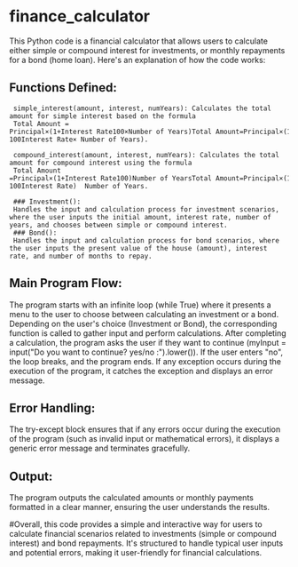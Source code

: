 # finance_calculator
This Python code is a financial calculator that allows users to calculate either simple or compound interest for investments, or monthly repayments for a bond (home loan). Here's an explanation of how the code works:

## Functions Defined:

     simple_interest(amount, interest, numYears): Calculates the total amount for simple interest based on the formula 
     Total Amount = Principal×(1+Interest Rate100×Number of Years)Total Amount=Principal×(1+ 100Interest Rate× Number of Years).
     
     compound_interest(amount, interest, numYears): Calculates the total amount for compound interest using the formula 
     Total Amount =Principal×(1+Interest Rate100)Number of YearsTotal Amount=Principal×(1+ 100Interest Rate)  Number of Years.
     
     ### Investment(): 
     Handles the input and calculation process for investment scenarios, where the user inputs the initial amount, interest rate, number of years, and chooses between simple or compound interest.
     ### Bond():
     Handles the input and calculation process for bond scenarios, where the user inputs the present value of the house (amount), interest rate, and number of months to repay.

## Main Program Flow:

The program starts with an infinite loop (while True) where it presents a menu to the user to choose between calculating an investment or a bond.
Depending on the user's choice (Investment or Bond), the corresponding function is called to gather input and perform calculations.
After completing a calculation, the program asks the user if they want to continue (myInput = input("Do you want to continue? yes/no :").lower()). If the user enters "no", the loop breaks, and the program ends.
If any exception occurs during the execution of the program, it catches the exception and displays an error message.

## Error Handling:

The try-except block ensures that if any errors occur during the execution of the program (such as invalid input or mathematical errors), it displays a generic error message and terminates gracefully.

## Output:

The program outputs the calculated amounts or monthly payments formatted in a clear manner, ensuring the user understands the results.

#Overall, this code provides a simple and interactive way for users to calculate financial scenarios related to investments (simple or compound interest) and bond repayments. It's structured to handle typical user inputs and potential errors, making it user-friendly for financial calculations.
